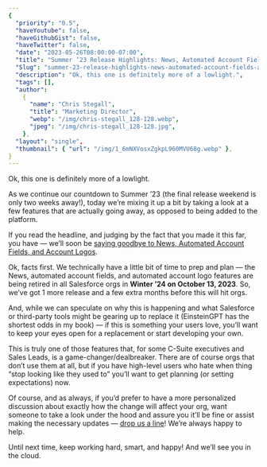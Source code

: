 ```yaml
---
{
  "priority": "0.5",
  "haveYoutube": false,
  "haveGithubGist": false,
  "haveTwitter": false,
  "date": "2023-05-26T08:00:00-07:00",
  "title": "Summer ’23 Release Highlights: News, Automated Account Fields, and Account Logos Are Being Retired",
  "Slug": "summer-23-release-highlights-news-automated-account-fields-and-account-logos-are-being-retired",
  "description": "Ok, this one is definitely more of a lowlight.",
  "tags": [],
  "author":
    {
      "name": "Chris Stegall",
      "title": "Marketing Director",
      "webp": "/img/chris-stegall_128-128.webp",
      "jpeg": "/img/chris-stegall_128-128.jpg",
    },
  "layout": "single",
  "thumbnail": { "url": "/img/1_6mNXVosxZgkpL960MVU68g.webp" },
}
---
```


Ok, this one is definitely more of a lowlight.

As we continue our countdown to Summer ’23 (the final release weekend is only two weeks away!), today we’re mixing it up a bit by taking a look at a few features that are actually going away, as opposed to being added to the platform.

If you read the headline, and judging by the fact that you made it this far, you have — we’ll soon be [saying goodbye to News, Automated Account Fields, and Account Logos](https://help.salesforce.com/s/articleView?id=release-notes.rn_account_features_news_retirement.htm&release=244&type=5).

Ok, facts first. We technically have a little bit of time to prep and plan — the News, automated account fields, and automated account logo features are being retired in all Salesforce orgs in **Winter ’24 on October 13, 2023**. So, we’ve got 1 more release and a few extra months before this will hit orgs.

And, while we can speculate on why this is happening and what Salesforce or third-party tools might be gearing up to replace it (EinsteinGPT has the shortest odds in my book) — if this is something your users love, you’ll want to keep your eyes open for a replacement or start developing your own.

This is truly one of those features that, for some C-Suite executives and Sales Leads, is a game-changer/dealbreaker. There are of course orgs that don’t use them at all, but if you have high-level users who hate when thing “stop looking like they used to” you’ll want to get planning (or setting expectations) now.

Of course, and as always, if you’d prefer to have a more personalized discussion about exactly how the change will affect your org, want someone to take a look under the hood and assure you it’ll be fine or assist making the necessary updates — [drop us a line](https://appexchange.salesforce.com/appxListingDetail?listingId=a0N30000001gF9jEAE)! We’re always happy to help.

Until next time, keep working hard, smart, and happy! And we’ll see you in the cloud.
